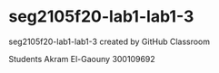 # seg2105f20-lab1-lab1-3
seg2105f20-lab1-lab1-3 created by GitHub Classroom

Students
Akram El-Gaouny 300109692
